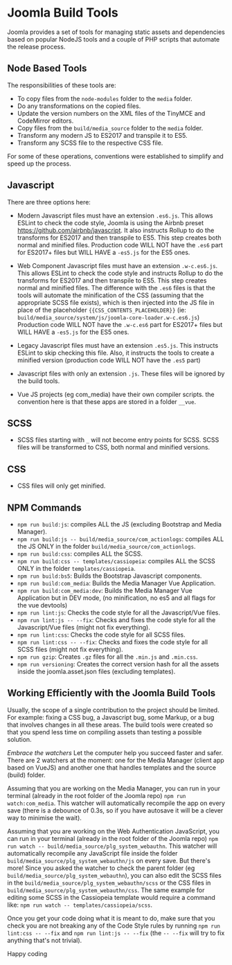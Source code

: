 # Joomla Build Tools

Joomla provides a set of tools for managing static assets and dependencies based on popular NodeJS tools and a couple of PHP scripts that automate the release process.

## Node Based Tools
The responsibilities of these tools are:
- To copy files from the `node-modules` folder to the `media` folder.
- Do any transformations on the copied files.
- Update the version numbers on the XML files of the TinyMCE and CodeMirror editors.
- Copy files from the `build/media_source` folder to the `media` folder.
- Transform any modern JS to ES2017 and transpile it to ES5.
- Transform any SCSS file to the respective CSS file.

For some of these operations, conventions were established to simplify and speed up the process.

## Javascript
There are three options here:
- Modern Javascript files must have an extension `.es6.js`.
  This allows ESLint to check the code style, Joomla is using the Airbnb preset https://github.com/airbnb/javascript.
  It also instructs Rollup to do the transforms for ES2017 and then transpile to ES5. This step creates both normal and minified files.
  Production code WILL NOT have the `.es6` part for ES2017+ files but WILL HAVE a `-es5.js` for the ES5 ones.

- Web Component Javascript files must have an extension `.w-c.es6.js`.
  This allows ESLint to check the code style and instructs Rollup to do the transforms for ES2017 and then transpile to ES5. This step creates normal and minified files. The difference with the `.es6` files is that the tools will automate the minification of the CSS (assuming that the appropriate SCSS file exists), which is then injected into the JS file in place of the placeholder `{{CSS_CONTENTS_PLACEHOLDER}}` (ie: `build/media_source/system/js/joomla-core-loader.w-c.es6.js`)
  Production code WILL NOT have the `.w-c.es6` part for ES2017+ files but WILL HAVE a `-es5.js` for the ES5 ones.

- Legacy Javascript files must have an extension `.es5.js`.
  This instructs ESLint to skip checking this file.
  Also, it instructs the tools to create a minified version (production code WILL NOT have the `.es5` part)

- Javascript files with only an extension `.js`.
  These files will be ignored by the build tools.

- Vue JS projects (eg com_media) have their own compiler scripts. the convention here is that these apps are stored in a folder `__vue`.

## SCSS
- SCSS files starting with `_` will not become entry points for SCSS.
  SCSS files will be transformed to CSS, both normal and minified versions.

## CSS
- CSS files will only get minified.


## NPM Commands
- `npm run build:js`: compiles ALL the JS (excluding Bootstrap and Media Manager).
- `npm run build:js -- build/media_source/com_actionlogs`: compiles ALL the JS ONLY in the folder `build/media_source/com_actionlogs`.
- `npm run build:css`: compiles ALL the SCSS.
- `npm run build:css -- templates/cassiopeia`: compiles ALL the SCSS ONLY in the folder `templates/cassiopeia`.
- `npm run build:bs5`: Builds the Bootstrap Javascript components.
- `npm run build:com_media`: Builds the Media Manager Vue Application.
- `npm run build:com_media:dev`: Builds the Media Manager Vue Application but in DEV mode, (no minification, no es5 and all flags for the vue devtools)
- `npm run lint:js`: Checks the code style for all the Javascript/Vue files.
- `npm run lint:js -- --fix`: Checks and fixes the code style for all the Javascript/Vue files (might not fix everything).
- `npm run lint:css`: Checks the code style for all SCSS files.
- `npm run lint:css -- --fix`: Checks and fixes the code style for all SCSS files (might not fix everything).
- `npm run gzip`: Creates `.gz` files for all the `.min.js` and `.min.css`.
- `npm run versioning`: Creates the correct version hash for all the assets inside the joomla.asset.json files (excluding templates).

## Working Efficiently with the Joomla Build Tools

Usually, the scope of a single contribution to the project should be limited. For example: fixing a CSS bug, a Javascript bug, some Markup, or a bug that involves changes in all these areas. The build tools were created so that you spend less time on compiling assets than testing a possible solution.

*Embrace the watchers*
Let the computer help you succeed faster and safer. There are 2 watchers at the moment: one for the Media Manager (client app based on VueJS) and another one that handles templates and the source (build) folder.

Assuming that you are working on the Media Manager, you can run in your terminal (already in the root folder of the Joomla repo) `npm run watch:com_media`. This watcher will automatically recompile the app on every save (there is a debounce of 0.3s, so if you have autosave it will be a clever way to minimise the wait).

Assuming that you are working on the Web Authentication JavaScript, you can run in your terminal (already in the root folder of the Joomla repo) `npm run watch -- build/media_source/plg_system_webauthn`. This watcher will automatically recompile any JavaScript file inside the folder `build/media_source/plg_system_webauthn/js` on every save. But there's more! Since you asked the watcher to check the parent folder (eg `build/media_source/plg_system_webauthn`), you can also edit the SCSS files in the `build/media_source/plg_system_webauthn/scss` or the CSS files in `build/media_source/plg_system_webauthn/css`. The same example for editing some SCSS in the Cassiopeia template would require a command like: `npm run watch -- templates/cassiopeia/scss`.

Once you get your code doing what it is meant to do, make sure that you check you are not breaking any of the Code Style rules by running `npm run lint:css -- --fix` and `npm run lint:js -- --fix` (the `-- --fix` will try to fix anything that's not trivial).

Happy coding
